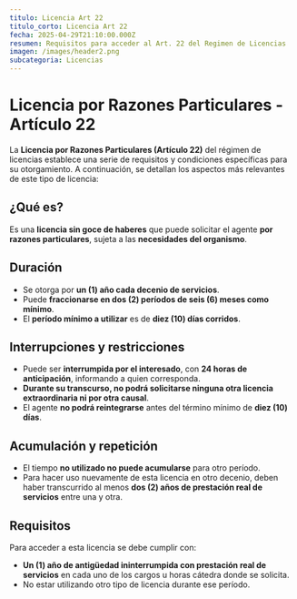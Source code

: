 ```yaml
---
titulo: Licencia Art 22
titulo_corto: Licencia Art 22
fecha: 2025-04-29T21:10:00.000Z
resumen: Requisitos para acceder al Art. 22 del Regimen de Licencias
imagen: /images/header2.png
subcategoria: Licencias
---
```

# Licencia por Razones Particulares - Artículo 22

La **Licencia por Razones Particulares (Artículo 22)** del régimen de licencias establece una serie de requisitos y condiciones específicas para su otorgamiento. A continuación, se detallan los aspectos más relevantes de este tipo de licencia:

## ¿Qué es?

Es una **licencia sin goce de haberes** que puede solicitar el agente **por razones particulares**, sujeta a las **necesidades del organismo**.

## Duración

- Se otorga por **un (1) año cada decenio de servicios**.
- Puede **fraccionarse en dos (2) períodos de seis (6) meses como mínimo**.
- El **período mínimo a utilizar** es de **diez (10) días corridos**.

## Interrupciones y restricciones

- Puede ser **interrumpida por el interesado**, con **24 horas de anticipación**, informando a quien corresponda.
- **Durante su transcurso, no podrá solicitarse ninguna otra licencia extraordinaria ni por otra causal**.
- El agente **no podrá reintegrarse** antes del término mínimo de **diez (10) días**.

## Acumulación y repetición

- El tiempo **no utilizado no puede acumularse** para otro período.
- Para hacer uso nuevamente de esta licencia en otro decenio, deben haber transcurrido al menos **dos (2) años de prestación real de servicios** entre una y otra.

## Requisitos

Para acceder a esta licencia se debe cumplir con:

- **Un (1) año de antigüedad ininterrumpida con prestación real de servicios** en cada uno de los cargos u horas cátedra donde se solicita.
- No estar utilizando otro tipo de licencia durante ese período.

